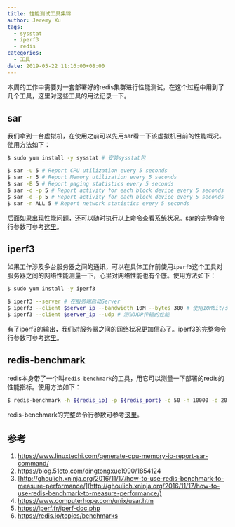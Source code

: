 ```yaml
---
title: 性能测试工具集锦
author: Jeremy Xu
tags:
  - sysstat
  - iperf3
  - redis
categories:
  - 工具
date: 2019-05-22 11:16:00+08:00
---
```


本周的工作中需要对一套部署好的redis集群进行性能测试，在这个过程中用到了几个工具，这里对这些工具的用法记录一下。

## sar

我们拿到一台虚拟机，在使用之前可以先用sar看一下该虚拟机目前的性能概况。使用方法如下：

```bash
$ sudo yum install -y sysstat # 安装sysstat包

$ sar -u 5 # Report CPU utilization every 5 seconds
$ sar -r 5 # Report Memory utilization every 5 seconds
$ sar -B 5 # Report paging statistics every 5 seconds
$ sar -d -p 5 # Report activity for each block device every 5 seconds
$ sar -d -p 5 # Report activity for each block device every 5 seconds
$ sar -n ALL 5 # Report network statistics every 5 seconds
```

后面如果出现性能问题，还可以随时执行以上命令查看系统状况。sar的完整命令行参数可参考[这里](https://www.computerhope.com/unix/usar.htm)。

## iperf3

如果工作涉及多台服务器之间的通讯，可以在具体工作前使用`iperf3`这个工具对服务器之间的网络性能测量一下，心里对网络性能也有个底。使用方法如下：

```bash
$ sudo yum install -y iperf3

$ iperf3 --server # 在服务端启动Server
$ iperf3 --client $server_ip --bandwidth 10M --bytes 300 # 使用10Mbit/s的带宽，发送的报文长度为300 Bytes
$ iperf3 --client $server_ip --udp # 测试UDP传输的性能
```

有了iperf3的输出，我们对服务器之间的网络状况更加信心了。iperf3的完整命令行参数可参考[这里](https://iperf.fr/iperf-doc.php)。

## redis-benchmark

redis本身带了一个叫`redis-benchmark`的工具，用它可以测量一下部署的redis的性能指标。使用方法如下：

```bash
$ redis-benchmark -h ${redis_ip} -p ${redis_port} -c 50 -n 10000 -d 20 -r 10000 -P 30 # 50并发连接，共总10000个请求，set/get的数据大小为20，存取的键在10000间随时变动(避免热写某一个键值)，每30条命令作为一个pipeline执行
```

redis-benchmark的完整命令行参数可参考[这里](https://redis.io/topics/benchmarks)。

## 参考

1. https://www.linuxtechi.com/generate-cpu-memory-io-report-sar-command/
2. https://blog.51cto.com/dingtongxue1990/1854124
3. [http://ghoulich.xninja.org/2016/11/17/how-to-use-redis-benchmark-to-measure-performance/](http://ghoulich.xninja.org/2016/11/17/how-to-use-redis-benchmark-to-measure-performance/)
4. https://www.computerhope.com/unix/usar.htm
5. https://iperf.fr/iperf-doc.php
6. https://redis.io/topics/benchmarks